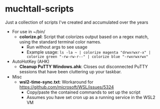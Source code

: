 # muchtall-scripts
Just a collection of scripts I've created and accumulated over the years

* For use in ~/bin/
  * **colorize.pl**: Script that colorizes output based on a regex match, using the standard terminal color names.
    * Run without args to see usage
    * Example usage: ```ls -la ~ | colorize magenta "drwxrwxr-x" | colorize green "-rw-rw-r--" | colorize blue "-rwxrwxrwx"```
* AutoHotKey (AHK)
  * **Cleanup PuTTY Windows.ahk**: Closes out disconnected PuTTY sessions that have been cluttering up your taskbar.
* Misc
  * **wsl2-time-sync.txt**: Workaround for https://github.com/microsoft/WSL/issues/5324
    * Copy/paste the contained commands to set up the script
    * Assumes you have set cron up as a running service in the WSL2 VM
